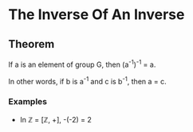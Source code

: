 # The Inverse Of An Inverse

## Theorem

If a is an element of group G, then (a<sup>-1</sup>)<sup>-1</sup> = a.

In other words, if b is a<sup>-1</sup> and c is b<sup>-1</sup>, then a = c.

### Examples

- In ℤ = [ℤ, +], -(-2) = 2